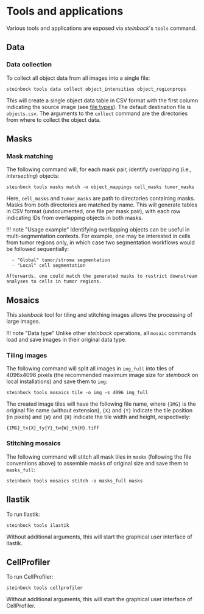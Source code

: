 # Tools and applications

Various tools and applications are exposed via *steinbock*'s `tools` command.

## Data

### Data collection

To collect all object data from all images into a single file:

    steinbock tools data collect object_intensities object_regionprops

This will create a single object data table in CSV format with the first column indicating the source image (see [file types](../specs/file-types.md#object-data)). The default destination file is `objects.csv`. The arguments to the `collect` command are the directories from where to collect the object data.

## Masks

### Mask matching

The following command will, for each mask pair, identify overlapping (i.e., *intersecting*) objects:

    steinbock tools masks match -o object_mappings cell_masks tumor_masks

Here, `cell_masks` and `tumor_masks` are path to directories containing masks. Masks from both directories are matched by name. This will generate tables in CSV format (undocumented, one file per mask pair), with each row indicating IDs from overlapping objects in both masks.

!!! note "Usage example"
    Identifying overlapping objects can be useful in multi-segmentation contexts. For example, one may be interested in cells from tumor regions only, in which case two segmentation workflows would be followed sequentially:
    
      - "Global" tumor/stroma segmentation
      - "Local" cell segmentation

    Afterwards, one could match the generated masks to restrict downstream analyses to cells in tumor regions.

## Mosaics

This *steinbock* tool for tiling and stitching images allows the processing of large images.

!!! note "Data type"
    Unlike other *steinbock* operations, all `mosaic` commands load and save images in their original data type.

### Tiling images

The following command will split all images in `img_full` into tiles of 4096x4096 pixels (the recommended maximum image size for *steinbock* on local installations) and save them to `img`:

    steinbock tools mosaics tile -o img -s 4096 img_full

The created image tiles will have the following file name, where `{IMG}` is the original file name (without extension), `{X}` and `{Y}` indicate the tile position (in pixels) and `{W}` and `{H}` indicate the tile width and height, respectively:

    {IMG}_tx{X}_ty{Y}_tw{W}_th{H}.tiff

### Stitching mosaics

The following command will stitch all mask tiles in `masks` (following the file conventions above) to assemble masks of original size and save them to `masks_full`:

    steinbock tools mosaics stitch -o masks_full masks

## Ilastik

To run Ilastik:

    steinbock tools ilastik

Without additional arguments, this will start the graphical user interface of Ilastik.

## CellProfiler

To run CellProfiler:

    steinbock tools cellprofiler

Without additional arguments, this will start the graphical user interface of CellProfiler.